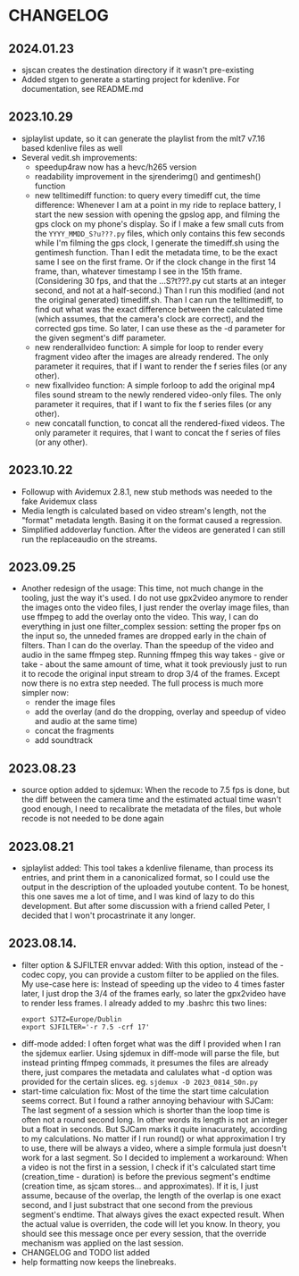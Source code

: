 # CHANGELOG

## 2024.01.23
* sjscan creates the destination directory if it wasn't pre-existing
* Added stgen to generate a starting project for kdenlive. For documentation, see README.md

## 2023.10.29
* sjplaylist update, so it can generate the playlist from the mlt7 v7.16 based kdenlive files as well
* Several vedit.sh improvements:
  * speedup4raw now has a hevc/h265 version
  * readability improvement in the sjrenderimg() and gentimesh() function
  * new telltimediff function: to query every timediff cut, the time difference: Whenever I am at a point in my ride to replace battery, I start the new session with opening the gpslog app, and filming the gps clock on my phone's display. So if I make a few small cuts from the `YYYY_MMDD_S?u???.py` files, which only contains this few seconds while I'm filming the gps clock, I generate the timediff.sh using the gentimesh function. Than I edit the metadata time, to be the exact same I see on the first frame. Or if the clock change in the first 14 frame, than, whatever timestamp I see in the 15th frame. (Considering 30 fps, and that the ...S?t???.py cut starts at an integer second, and not at a half-second.) Than I run this modified (and not the original generated) timediff.sh. Than I can run the telltimediff, to find out what was the exact difference between the calculated time (which assumes, that the camera's clock are correct), and the corrected gps time. So later, I can use these as the -d parameter for the given segment's diff parameter.
  * new renderallvideo function: A simple for loop to render every fragment video after the images are already rendered. The only parameter it requires, that if I want to render the f series files (or any other).
  * new fixallvideo function: A simple forloop to add the original mp4 files sound stream to the newly rendered video-only files. The only parameter it requires, that if I want to fix the f series files (or any other).
  * new concatall function, to concat all the rendered-fixed videos. The only parameter it requires, that I want to concat the f series of files (or any other).


## 2023.10.22
* Followup with Avidemux 2.8.1, new stub methods was needed to the fake Avidemux class
* Media length is calculated based on video stream's length, not the "format" metadata length. Basing it on the format caused a regression.
* Simplified addoverlay function. After the videos are generated I can still run the replaceaudio on the streams.

## 2023.09.25
* Another redesign of the usage:
  This time, not much change in the tooling, just the way it's used. I do not use gpx2video anymore to render the images onto the video files, I just render the overlay image files, than use ffmpeg to add the overlay onto the video. This way, I can do everything in just one filter_complex session: setting the proper fps on the input so, the unneded frames are dropped early in the chain of filters. Than I can do the overlay. Than the speedup of the video and audio in the same ffmpeg step.
  Running ffmpeg this way takes - give or take - about the same amount of time, what it took previously just to run it to recode the original input stream to drop 3/4 of the frames. Except now there is no extra step needed. The full process is much more simpler now:
  * render the image files
  * add the overlay (and do the dropping, overlay and speedup of video and audio at the same time)
  * concat the fragments
  * add soundtrack

## 2023.08.23
* source option added to sjdemux:
  When the recode to 7.5 fps is done, but the diff between the camera time and the estimated actual time wasn't good enough, I need to recalibrate the metadata of the files, but whole recode is not needed to be done again

## 2023.08.21
* sjplaylist added:
  This tool takes a kdenlive filename, than process its entries, and print them in a canonicalized format, so I could use the output in the description of the uploaded youtube content.
  To be honest, this one saves me a lot of time, and I was kind of lazy to do this development. But after some discussion with a friend called Peter, I decided that I won't procastrinate it any longer.

## 2023.08.14.
* filter option & SJFILTER envvar added:
  With this option, instead of the -codec copy, you can provide a custom filter to be applied on the files.
  My use-case here is: Instead of speeding up the video to 4 times faster later, I just drop the 3/4 of the frames early, so later the gpx2video have to render less frames.
  I already added to my .bashrc this two lines:
  ```
  export SJTZ=Europe/Dublin
  export SJFILTER='-r 7.5 -crf 17'
  ```
* diff-mode added:
  I often forget what was the diff I provided when I ran the sjdemux earlier.
  Using sjdemux in diff-mode will parse the file, but instead printing ffmpeg commads, it presumes the files are already there, just compares the metadata and calulates what -d option was provided for the certain slices. eg. ```sjdemux -D 2023_0814_S0n.py```
* start-time calculation fix:
  Most of the time the start time calculation seems correct. But I found a rather annoying behaviour with SJCam: The last segment of a session which is shorter than the loop time is often not a round second long. In other words its length is not an integer but a float in seconds. But SJCam marks it quite innacurately, according to my calculations. No matter if I run round() or what approximation I try to use, there will be always a video, where a simple formula just doesn't work for a last segment. So I decided to implement a workaround: When a video is not the first in a session, I check if it's calculated start time (creation_time - duration) is before the previous segment's endtime (creation time, as sjcam stores... and approximates). If it is, I just assume, because of the overlap, the length of the overlap is one exact second, and I just substract that one second from the previous segment's endtime. That always gives the exact expected result. When the actual value is overriden, the code will let you know. In theory, you should see this message once per every session, that the override mechanism was applied on the last session.
* CHANGELOG and TODO list added
* help formatting now keeps the linebreaks.
